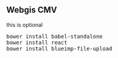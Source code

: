 ## Webgis CMV

this is optional
<pre>
bower install babel-standalone
bower install react
bower install blueimp-file-upload
</pre>
